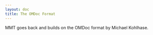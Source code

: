 ```yaml
---
layout: doc
title: The OMDoc Format
---
```


MMT goes back and builds on the OMDoc format by Michael Kohlhase.